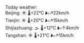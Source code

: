 Today weather:  
Beijing: ☀️   🌡️+22°C 🌬️↗22km/h  
Tianjin: ☀️   🌡️+20°C 🌬️↗15km/h  
Shijiazhuang: 🌫  🌡️+12°C 🌬️↑4km/h  
Tangshan: ☀️   🌡️+21°C 🌬️↗15km/h  
